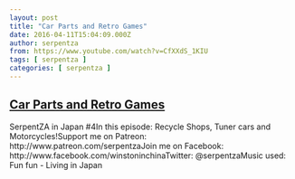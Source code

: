 ```yaml
---
layout: post
title: "Car Parts and Retro Games"
date: 2016-04-11T15:04:09.000Z
author: serpentza
from: https://www.youtube.com/watch?v=CfXXdS_1KIU
tags: [ serpentza ]
categories: [ serpentza ]
---
```

<!--1460387049000-->
[Car Parts and Retro Games](https://www.youtube.com/watch?v=CfXXdS_1KIU)
------

<div>
SerpentZA in Japan #4In this episode: Recycle Shops, Tuner cars and Motorcycles!Support me on Patreon: http://www.patreon.com/serpentzaJoin me on Facebook: http://www.facebook.com/winstoninchinaTwitter: @serpentzaMusic used: Fun fun - Living in Japan
</div>
